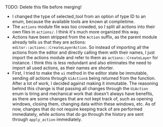 TODO: Delete this file before merging!

- I changed the type of selected_tool from an option of type ID to an enum, because the available
tools are known at compiletime.
- The `actions` module file was too crowded, so I split all actions into their own files in `actions/`.
I think it's much more organized this way.
- Actions have been stripped from the `Action` suffix, as the parent module already tells us that
they are actions: `editor::actions::CreateLayerAction`. So instead of importing all the actions from
the editor and directly calling them with their names, I just import the actions module and refer to
them as `actions::CreateLayer` for instance. I think this is less redundant and also eliminates the
need to import all used actions, as their names are shorter.
- First, I tried to make the `ui` method in the editor state be immutable, sending *all* actions
through `UiAction`s being returned from the function. After a lot of work, I decided against making
it immutable. The reasoning behind this change is that passing all changes through the `UiAction`
enum is tiring and mechanical work that doesn't always have benefits, as there are some changes
that are *not* kept track of, such as opening windows, closing them, changing data within these
windows, etc. As of now, changes that do not require keeping track of are performed immediately,
while actions that do go through the history are sent through `apply_action` immediately.